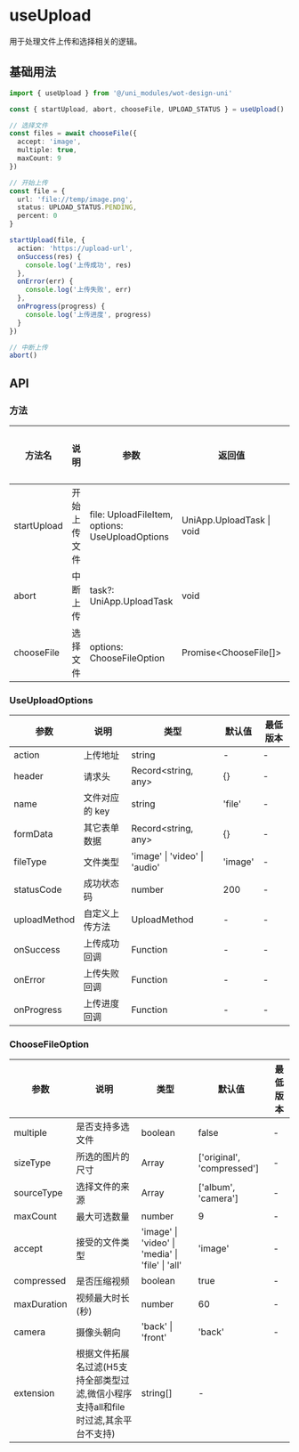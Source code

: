 # useUpload

用于处理文件上传和选择相关的逻辑。

## 基础用法

```ts
import { useUpload } from '@/uni_modules/wot-design-uni'

const { startUpload, abort, chooseFile, UPLOAD_STATUS } = useUpload()

// 选择文件
const files = await chooseFile({
  accept: 'image',
  multiple: true,
  maxCount: 9
})

// 开始上传
const file = {
  url: 'file://temp/image.png',
  status: UPLOAD_STATUS.PENDING,
  percent: 0
}

startUpload(file, {
  action: 'https://upload-url',
  onSuccess(res) {
    console.log('上传成功', res)
  },
  onError(err) {
    console.log('上传失败', err) 
  },
  onProgress(progress) {
    console.log('上传进度', progress)
  }
})

// 中断上传
abort()
```

## API

### 方法

| 方法名 | 说明 | 参数 | 返回值 | 最低版本 |
|-------|------|------|--------|---------|
| startUpload | 开始上传文件 | file: UploadFileItem, options: UseUploadOptions | UniApp.UploadTask \| void | - |
| abort | 中断上传 | task?: UniApp.UploadTask | void | - |
| chooseFile | 选择文件 | options: ChooseFileOption | Promise<ChooseFile[]> | - |

### UseUploadOptions

| 参数 | 说明 | 类型 | 默认值 | 最低版本 |
|-----|------|------|--------|---------|
| action | 上传地址 | string | - | - |
| header | 请求头 | Record<string, any> | {} | - |
| name | 文件对应的 key | string | 'file' | - |
| formData | 其它表单数据 | Record<string, any> | {} | - |
| fileType | 文件类型 | 'image' \| 'video' \| 'audio' | 'image' | - |
| statusCode | 成功状态码 | number | 200 | - |
| uploadMethod | 自定义上传方法 | UploadMethod | - | - |
| onSuccess | 上传成功回调 | Function | - | - |
| onError | 上传失败回调 | Function | - | - |
| onProgress | 上传进度回调 | Function | - | - |

### ChooseFileOption

| 参数 | 说明 | 类型 | 默认值 | 最低版本 |
|-----|------|------|--------|---------|
| multiple | 是否支持多选文件 | boolean | false | - |
| sizeType | 所选的图片的尺寸 | Array | ['original', 'compressed'] | - |
| sourceType | 选择文件的来源 | Array | ['album', 'camera'] | - |
| maxCount | 最大可选数量 | number | 9 | - |
| accept | 接受的文件类型 | 'image' \| 'video' \| 'media' \| 'file' \| 'all' | 'image' | - |
| compressed | 是否压缩视频 | boolean | true | - |
| maxDuration | 视频最大时长(秒) | number | 60 | - |
| camera | 摄像头朝向 | 'back' \| 'front' | 'back' | - |
| extension | 根据文件拓展名过滤(H5支持全部类型过滤,微信小程序支持all和file时过滤,其余平台不支持) | string[] | - |
